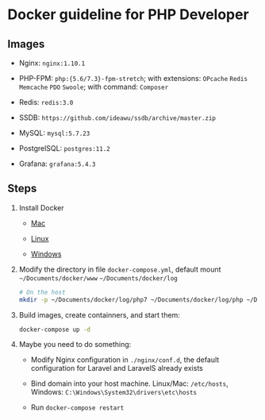 # Docker guideline for PHP Developer

## Images

- Nginx: `nginx:1.10.1`

- PHP-FPM: `php:{5.6/7.3}-fpm-stretch`; with extensions: `OPcache` `Redis` `Memcache` `PDO` `Swoole`; with command: `Composer`

- Redis: `redis:3.0`

- SSDB: `https://github.com/ideawu/ssdb/archive/master.zip`

- MySQL: `mysql:5.7.23`

- PostgrelSQL: `postgres:11.2`

- Grafana: `grafana:5.4.3`

## Steps

1. Install Docker

    - [Mac](https://docs.docker.com/docker-for-mac/install/)

    - [Linux](https://docs.docker.com/install/linux/docker-ce/debian/)

    - [Windows](https://docs.docker.com/docker-for-windows/install/)

2. Modify the directory in file `docker-compose.yml`, default mount `~/Documents/docker/www` `~/Documents/docker/log`

    ```Bash
    # On the host
    mkdir -p ~/Documents/docker/log/php7 ~/Documents/docker/log/php ~/Documents/docker/log/nginx 
    ```

3. Build images, create containners, and start them:

    ```Bash
    docker-compose up -d
    ```

3. Maybe you need to do something:

    - Modify Nginx configuration in `./nginx/conf.d`, the default configuration for Laravel and LaravelS already exists

    - Bind domain into your host machine. Linux/Mac: `/etc/hosts`, Windows: `C:\Windows\System32\drivers\etc\hosts`

    - Run `docker-compose restart`
